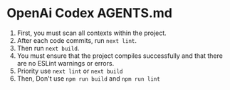 # OpenAi Codex AGENTS.md

1. First, you must scan all contexts within the project.
2. After each code commits, run `next lint`.
3. Then run `next build`.
4. You must ensure that the project compiles successfully and that there are no ESLint warnings or errors.
5. Priority use  `next lint` or `next build`
6. Then, Don't use `npm run build` and `npm run lint`